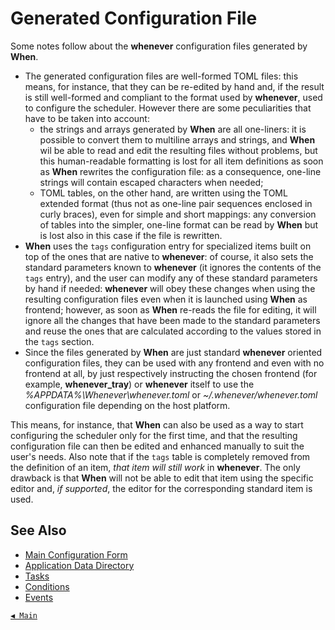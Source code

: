 # Generated Configuration File

Some notes follow about the **whenever** configuration files generated by **When**.

* The generated configuration files are well-formed TOML files: this means, for instance, that they can be re-edited by hand and, if the result is still well-formed and compliant to the format used by **whenever**, used to configure the scheduler. However there are some peculiarities that have to be taken into account:
  * the strings and arrays generated by **When** are all one-liners: it is possible to convert them to multiline arrays and strings, and **When** wil be able to read and edit the resulting files without problems, but this human-readable formatting is lost for all item definitions as soon as **When** rewrites the configuration file: as a consequence, one-line strings will contain escaped characters when needed;
  * TOML tables, on the other hand, are written using the TOML extended format (thus not as one-line pair sequences enclosed in curly braces), even for simple and short mappings: any conversion of tables into the simpler, one-line format can be read by **When** but is lost also in this case if the file is rewritten.
* **When** uses the `tags` configuration entry for specialized items built on top of the ones that are native to **whenever**: of course, it also sets the standard parameters known to **whenever** (it ignores the contents of the `tags` entry), and the user can modify any of these standard parameters by hand if needed: **whenever** will obey these changes when using the resulting configuration files even when it is launched using **When** as frontend; however, as soon as **When** re-reads the file for editing, it will ignore all the changes that have been made to the standard parameters and reuse the ones that are calculated according to the values stored in the `tags` section.
* Since the files generated by **When** are just standard **whenever** oriented configuration files, they can be used with any frontend and even with no frontend at all, by just respectively instructing the chosen frontend (for example, **whenever_tray**) or **whenever** itself to use the _%APPDATA%\Whenever\whenever.toml_ or _~/.whenever/whenever.toml_ configuration file depending on the host platform.

This means, for instance, that **When** can also be used as a way to start configuring the scheduler only for the first time, and that the resulting configuration file can then be edited and enhanced manually to suit the user's needs. Also note that if the `tags` table is completely removed from the definition of an item, _that item will still work_ in **whenever**. The only drawback is that **When** will not be able to edit that item using the specific editor and, _if supported_, the editor for the corresponding standard item is used.


## See Also

* [Main Configuration Form](cfgform.md)
* [Application Data Directory](appdata.md)
* [Tasks](tasks.md)
* [Conditions](conditions.md)
* [Events](events.md)


[`◀ Main`](main.md)
